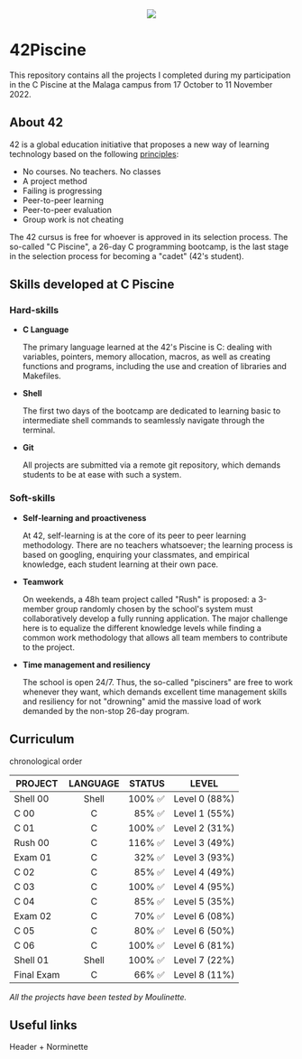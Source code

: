 <div align="center">
  <img src="https://user-images.githubusercontent.com/117537010/205636008-947d9581-c0c7-453c-96c3-fa74f6ffd51e.png"/>
</div>

# 42Piscine

This repository contains all the projects I completed during my participation in the C Piscine at the Malaga campus from 17 October to 11 November 2022.

## About 42

42 is a global education initiative that proposes a new way of learning technology based on the following [principles](https://42.fr/en/the-program/innovative-learning/):
- No courses. No teachers. No classes
- A project method
- Failing is progressing
- Peer-to-peer learning
- Peer-to-peer evaluation
- Group work is not cheating

The 42 cursus is free for whoever is approved in its selection process. The so-called "C Piscine", a 26-day C programming bootcamp, is the last stage in the selection process for becoming a "cadet" (42's student).

## Skills developed at C Piscine
### Hard-skills
- **C Language**

	The primary language learned at the 42's Piscine is C: dealing with variables,
	pointers, memory allocation, macros, as well as creating functions and programs,
	including the use and creation of libraries and Makefiles.

- **Shell**

	The first two days of the bootcamp are dedicated to learning basic to intermediate
	shell commands to seamlessly navigate through the terminal.

- **Git**

	All projects are submitted via a remote git repository, which demands students to
	be at ease with such a system.

### Soft-skills

- **Self-learning and proactiveness**
	
  At 42, self-learning is at the core of its peer to peer learning methodology. There
	are no teachers whatsoever; the learning process is based on googling, enquiring
	your classmates, and empirical knowledge, each student learning at their own pace.

- **Teamwork**
	
  On weekends, a 48h team project called "Rush" is proposed: a 3-member group randomly
	chosen by the school's system must collaboratively develop a fully running application.
	The major challenge here is to equalize the different knowledge levels while finding a
	common work methodology that allows all team members to contribute to the project.

- **Time management and resiliency**
	
  The school is open 24/7. Thus, the so-called "pisciners" are free to work whenever
	they want, which demands excellent time management skills and resiliency for not
	"drowning" amid the massive load of work demanded by the non-stop 26-day program.

## Curriculum

chronological order

| PROJECT       | LANGUAGE      | STATUS                  | LEVEL          |
| ------------- | :-----------: | -------------:        | -------------  |
| Shell 00      | Shell         | 100% :white_check_mark: | Level 0 (88%)  |
| C 00          | C		| 85%  :white_check_mark:  | Level 1 (55%)  |
| C 01          | C		| 100% :white_check_mark: | Level 2 (31%)  |
| Rush 00       | C		| 116% :white_check_mark: | Level 3 (49%)  |
| Exam 01       | C		| 32%  :white_check_mark:  | Level 3 (93%)  |
| C 02          | C		| 85%  :white_check_mark:  | Level 4 (49%)  |
| C 03          | C		| 100% :white_check_mark: | Level 4 (95%)  |
| C 04          | C		| 85%  :white_check_mark:  | Level 5 (35%)  |
| Exam 02       | C		| 70%  :white_check_mark:  | Level 6 (08%)  |
| C 05          | C		| 80%  :white_check_mark:  | Level 6 (50%)  |
| C 06          | C		| 100% :white_check_mark: | Level 6 (81%)  |
| Shell 01      | Shell         | 100% :white_check_mark: | Level 7 (22%)  |
| Final Exam    | C		| 66%  :white_check_mark:  | Level 8 (11%)  |


*All the projects have been tested by Moulinette.*

## Useful links 

Header + Norminette
